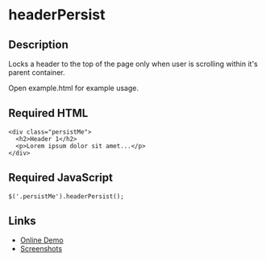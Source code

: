 # headerPersist

## Description
Locks a header to the top of the page only when user is scrolling within it's parent container.

Open example.html for example usage.

## Required HTML
    <div class="persistMe">
      <h2>Header 1</h2>
      <p>Lorem ipsum dolor sit amet...</p>
    </div>

## Required JavaScript
    $('.persistMe').headerPersist();

## Links
* [Online Demo](http://jsfiddle.net/6U7zf/)
* [Screenshots](https://sites.google.com/site/tpopsjqueryplugins/headerpersist/screenshots)
